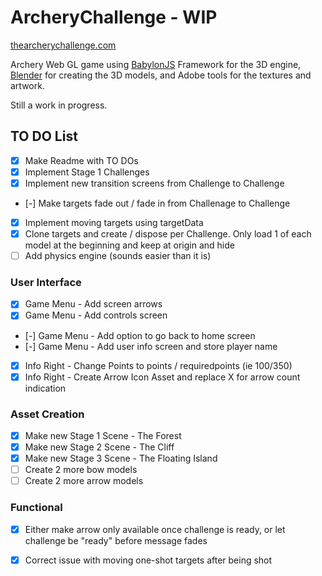 # ArcheryChallenge - WIP
<a href="http://thearcherychallenge.com">thearcherychallenge.com</a>

Archery Web GL game using <a href="http://babylonjs.com/">BabylonJS</a> Framework for the 3D engine, <a href="https://www.blender.org/">Blender</a> for creating the 3D models, and Adobe tools for the textures and artwork.

Still a work in progress.

## TO DO List
- [x] Make Readme with TO DOs 
- [x] Implement Stage 1 Challenges 
- [x] Implement new transition screens from Challenge to Challenge 
- [-] Make targets fade out / fade in from Challenage to Challenge
- [x] Implement moving targets using targetData
- [x] Clone targets and create / dispose per Challenge. Only load 1 of each model at the beginning and keep at origin and hide
- [ ] Add physics engine (sounds easier than it is)
### User Interface
- [x] Game Menu - Add screen arrows
- [x] Game Menu - Add controls screen
- [-] Game Menu - Add option to go back to home screen
- [-] Game Menu - Add user info screen and store player name
- [x] Info Right - Change Points to points / requiredpoints (ie 100/350)
- [x] Info Right - Create Arrow Icon Asset and replace X for arrow count indication
### Asset Creation
- [x] Make new Stage 1 Scene - The Forest 
- [x] Make new Stage 2 Scene - The Cliff
- [x] Make new Stage 3 Scene - The Floating Island
- [ ] Create 2 more bow models
- [ ] Create 2 more arrow models
### Functional
- [x] Either make arrow only available once challenge is ready, or let challenge be "ready" before message fades
- [x] Correct issue with moving one-shot targets after being shot

